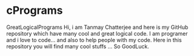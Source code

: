 # cPrograms
GreatLogicalPrograms
Hi, i am Tanmay Chatterjee and here is my GitHub repository which have many cool and great logical code.
I am programer and i love to code... and also to help people with my code.
Here in this repository you will find many cool stuffs ... So GoodLuck.
